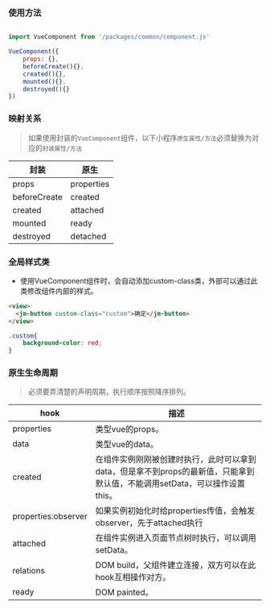### 使用方法
```javascript

import VueComponent from '/packages/common/component.js'

VueComponent({
    props: {},
    beforeCreate(){},
    created(){},
    mounted(){},
    destroyed(){}
})
```

### 映射关系

>如果使用封装的`VueComponent`组件，以下小程序`原生属性/方法`必须替换为对应的`封装属性/方法`

| 封装          | 原生        |
|--------------|----------- |
| props        | properties |
| beforeCreate | created    |
| created      | attached   |
| mounted      | ready      |
| destroyed    | detached   |

### 全局样式类

* 使用VueComponent组件时，会自动添加custom-class类，外部可以通过此类修改组件内部的样式。
```html
<view>
  <jm-button custom-class="custom">确定</jm-button>
</view>
```
```css
.custom{
    background-color: red;
}
```
### 原生生命周期

> 必须要弄清楚的声明周期，执行顺序按照降序排列。

| hook                    | 描述        |
|-------------------------|----------- |
| properties              | 类型vue的props。 |
| data                    | 类型vue的data。 |
| created                 | 在组件实例刚刚被创建时执行，此时可以拿到data，但是拿不到props的最新值，只能拿到默认值，不能调用setData，可以操作设置this。 |
| properties:observer     | 如果实例初始化时给properties传值，会触发observer，先于attached执行 |
| attached                | 在组件实例进入页面节点树时执行，可以调用setData。 |
| relations               | DOM build，父组件建立连接，双方可以在此hook互相操作对方。 |
| ready                   | DOM painted。 |

